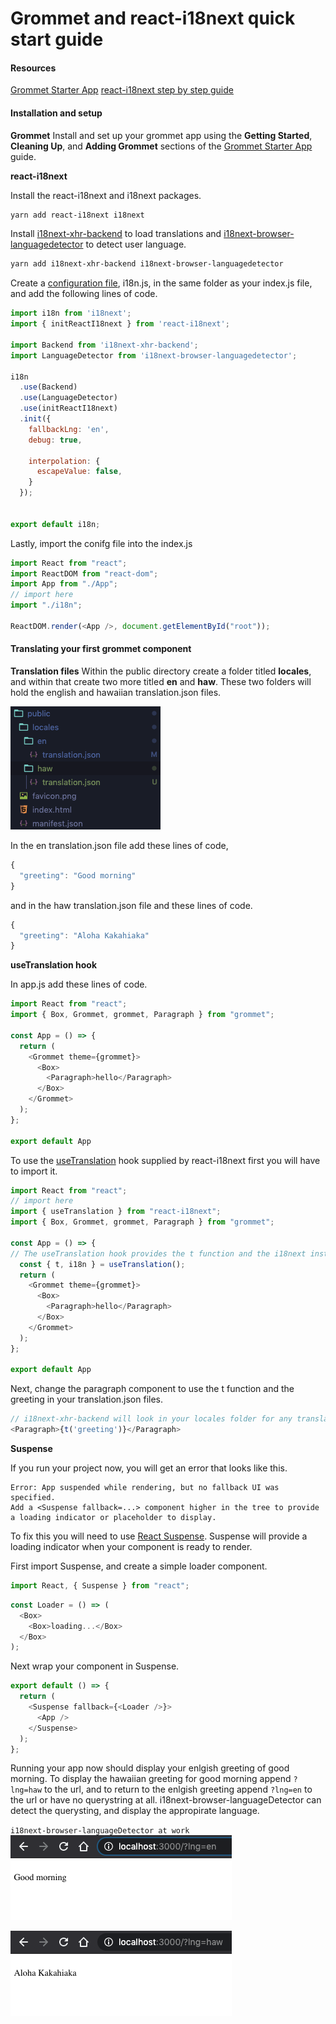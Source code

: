 # Grommet and react-i18next quick start guide

#### Resources

[Grommet Starter App](https://github.com/grommet/grommet-starter-new-app "Grommet Starter App")
[react-i18next step by step guide](https://react.i18next.com/latest/using-with-hooks "react-i18next step by step guide")

#### Installation and setup

**Grommet**
Install and set up your grommet app using the **Getting Started**, **Cleaning Up**, and **Adding Grommet** sections of the [Grommet Starter App](https://github.com/grommet/grommet-starter-new-app "Grommet Starter App") guide.

**react-i18next**

Install the react-i18next and i18next packages.

```bash
yarn add react-i18next i18next
```

Install [i18next-xhr-backend](https://github.com/i18next/i18next-xhr-backend "i18next-xhr-backend") to load translations and [i18next-browser-languagedetector](https://github.com/i18next/i18next-browser-languageDetector "i18next-browser-languagedetector") to detect user language.

```bash
yarn add i18next-xhr-backend i18next-browser-languagedetector
```

Create a [configuration file](https://www.i18next.com/overview/configuration-options "configuration file"), i18n.js, in the same folder as your index.js file, and add the following lines of code.

```javascript
import i18n from 'i18next';
import { initReactI18next } from 'react-i18next';

import Backend from 'i18next-xhr-backend';
import LanguageDetector from 'i18next-browser-languagedetector';

i18n
  .use(Backend)
  .use(LanguageDetector)
  .use(initReactI18next)
  .init({
    fallbackLng: 'en',
    debug: true,

    interpolation: {
      escapeValue: false,
    }
  });


export default i18n;
```

Lastly, import the conifg file into the index.js

```javascript
import React from "react";
import ReactDOM from "react-dom";
import App from "./App";
// import here
import "./i18n";

ReactDOM.render(<App />, document.getElementById("root"));
```

#### Translating your first grommet component

**Translation files**
Within the public directory create a folder titled **locales**, and within that create two more titled **en** and **haw**. These two folders will hold the english and hawaiian translation.json files.

![translation-files](public/tutorial/translation-files.png "Translation-Example")

In the en translation.json file add these lines of code,
```javascript
{
  "greeting": "Good morning"
}
```
and in the haw translation.json file and these lines of code.
```javascript
{
  "greeting": "Aloha Kakahiaka"
}
```

**useTranslation hook**

In app.js add these lines of code.

```javascript
import React from "react";
import { Box, Grommet, grommet, Paragraph } from "grommet";

const App = () => {
  return (
    <Grommet theme={grommet}>
      <Box>
        <Paragraph>hello</Paragraph>
      </Box>
    </Grommet>
  );
};

export default App
```
To use the [useTranslation](https://react.i18next.com/latest/usetranslation-hook "useTranslation") hook supplied by react-i18next first you will have to import it.

```javascript
import React from "react";
// import here
import { useTranslation } from "react-i18next";
import { Box, Grommet, grommet, Paragraph } from "grommet";

const App = () => {
// The useTranslation hook provides the t function and the i18next instance to the component.
  const { t, i18n } = useTranslation();
  return (
    <Grommet theme={grommet}>
      <Box>
        <Paragraph>hello</Paragraph>
      </Box>
    </Grommet>
  );
};

export default App
```

Next, change the paragraph component to use the t function and the greeting in your translation.json files.

```javascript
// i18next-xhr-backend will look in your locales folder for any translation.json files
<Paragraph>{t('greeting')}</Paragraph>
```

**Suspense**

If you run your project now, you will get an error that looks like this.

```
Error: App suspended while rendering, but no fallback UI was specified.
Add a <Suspense fallback=...> component higher in the tree to provide a loading indicator or placeholder to display.
```

To fix this you will need to use [React Suspense](https://reactjs.org/docs/react-api.html#reactsuspense "React Suspense"). Suspense will provide a loading indicator when your component is ready to render.

First import Suspense, and create a simple loader component.
```javascript
import React, { Suspense } from "react";
```
```javascript
const Loader = () => (
  <Box>
    <Box>loading...</Box>
  </Box>
);
```
Next wrap your component in Suspense.
```javascript
export default () => {
  return (
    <Suspense fallback={<Loader />}>
      <App />
    </Suspense>
  );
};
```

Running your app now should display your enlgish greeting of good morning. To display the hawaiian greeting for good morning append `?lng=haw` to the url, and to return to the enlgish greeting append `?lng=en` to the url or have no querystring at all. i18next-browser-languageDetector can detect the querysting, and display the appropirate language.

`i18next-browser-languageDetector at work`
![English-Greeting](public/tutorial/english-greeting.png "English-Greeting")

![Hawaiian-Greeting](public/tutorial/hawaiian-greeting.png "Hawaiian-Greeting")

